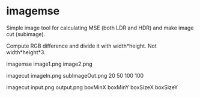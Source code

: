 # imagemse
Simple image tool for calculating MSE (both LDR and HDR) and make image cut (subimage).

Compute RGB difference and divide it with width\*height. Not width\*height\*3.

imagemse image1.png image2.png

imagecut imageIn.png subImageOut.png 20 50 100 100

imagecut input.png output.png boxMinX boxMinY boxSizeX boxSizeY
